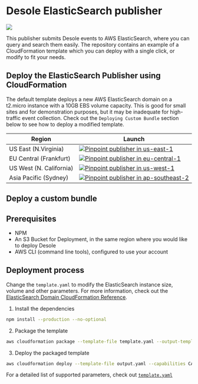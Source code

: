 # Desole ElasticSearch publisher


![](https://desole.io/images/elasticsearch.png)

This publisher submits Desole events to AWS ElasticSearch, where you can query and search them easily. The repository contains an example of a CloudFormation template which you can deploy with a single click, or modify to fit your needs.

## Deploy the ElasticSearch Publisher using CloudFormation 

The default template deploys a new AWS ElasticSearch domain on a t2.micro instance with a 10GB EBS volume capacity. This is good for small sites and for demonstration purposes, but it may be inadequate for high-traffic event collection. Check out the `Deploying Custom Bundle` section below to see how to deploy a modified template.


  Region | Launch
  -------|-------
  US East (N.Virginia) | [![Pinpoint publisher in us-east-1](http://docs.aws.amazon.com/AWSCloudFormation/latest/UserGuide/images/cloudformation-launch-stack-button.png)](https://console.aws.amazon.com/cloudformation/home?region=us-east-1#/stacks/create/review?stackName=desole&templateURL=https://desole-packaging-us-east-1.s3.amazonaws.com/1.0.0/@desole/es-publisher.yaml)
  EU Central (Frankfurt) | [![Pinpoint publisher in eu-central-1](http://docs.aws.amazon.com/AWSCloudFormation/latest/UserGuide/images/cloudformation-launch-stack-button.png)](https://console.aws.amazon.com/cloudformation/home?region=eu-central-1#/stacks/create/review?stackName=desole&templateURL=https://desole-packaging-eu-central-1.s3.amazonaws.com/1.0.0/@desole/es-publisher.yaml)
  US West (N. California) | [![Pinpoint publisher in us-west-1](http://docs.aws.amazon.com/AWSCloudFormation/latest/UserGuide/images/cloudformation-launch-stack-button.png)](https://console.aws.amazon.com/cloudformation/home?region=us-west-1#/stacks/create/review?stackName=desole&templateURL=https://desole-packaging-us-west-1.s3.amazonaws.com/1.0.0/@desole/es-publisher.yaml)
  Asia Pacific (Sydney) | [![Pinpoint publisher in ap-southeast-2](http://docs.aws.amazon.com/AWSCloudFormation/latest/UserGuide/images/cloudformation-launch-stack-button.png)](https://console.aws.amazon.com/cloudformation/home?region=ap-southeast-2#/stacks/create/review?stackName=desole&templateURL=https://desole-packaging-ap-southeast-2.s3.amazonaws.com/1.0.0/@desole/es-publisher.yaml)

## Deploy a custom bundle 

## Prerequisites

* NPM
* An S3 Bucket for Deployment, in the same region where you would like to deploy Desole
* AWS CLI (command line tools), configured to use your account

## Deployment process

Change the `template.yaml` to modify the ElasticSearch instance size, volume and other parameters. For more information, check out the [ElasticSearch Domain CloudFormation Reference](https://docs.aws.amazon.com/AWSCloudFormation/latest/UserGuide/aws-resource-elasticsearch-domain.html).

1. Install the dependencies
  ```bash
  npm install --production --no-optional
  ```
2. Package the template 
  ```bash
  aws cloudformation package --template-file template.yaml --output-template-file output.yaml
  ```
3. Deploy the packaged template
  ```bash
  aws cloudformation deploy --template-file output.yaml --capabilities CAPABILITY_IAM --stack-name <STACK NAME> --parameter-overrides CollectorSNSTopic=<SNS TOPIC ARN>
  ```

For a detailed list of supported parameters, check out [`template.yaml`](template.yaml)



